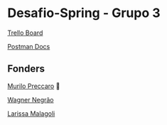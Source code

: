 # Desafio-Spring - Grupo 3

[Trello Board](https://trello.com/b/KN4wxOQa/desafio-spring)

[Postman Docs](https://documenter.getpostman.com/view/16324866/Tzm5Jx4Z)


## Fonders

[Murilo Preccaro](http://github.com/mogmeli) 🧙

[Wagner Negrão](https://github.com/wagnernegrao)

[Larissa Malagoli](https://github.com/LarissaGMalagoli)

